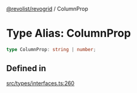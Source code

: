 [@revolist/revogrid](README.md) / ColumnProp

# Type Alias: ColumnProp

```ts
type ColumnProp: string | number;
```

## Defined in

[src/types/interfaces.ts:260](https://github.com/revolist/revogrid/blob/47823c55f21dbab2ee19530dcd4c960a36eea0e4/src/types/interfaces.ts#L260)
